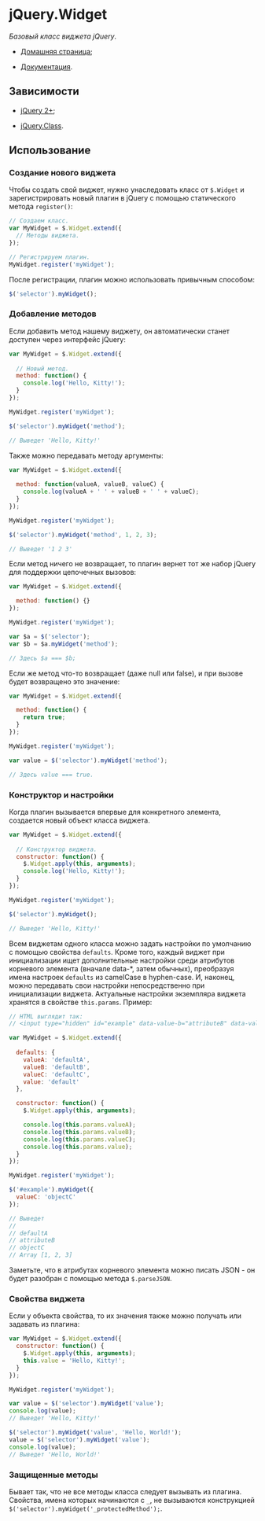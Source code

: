 # jQuery.Widget

*Базовый класс виджета jQuery*.

* [Домашняя страница](https://github.com/gleb-mihalkov/jquery-widget);

* [Документация](https://gleb-mihalkov.github.io/jquery-widget/).

## Зависимости

* [jQuery 2+](http://jquery.com/);

* [jQuery.Class](https://github.com/gleb-mihalkov/jquery-class).

## Использование

### Создание нового виджета

Чтобы создать свой виджет, нужно унаследовать класс от `$.Widget` и зарегистрировать новый плагин в jQuery с помощью статического метода `register()`:

```javascript
// Создаем класс.
var MyWidget = $.Widget.extend({
  // Методы виджета.
});

// Регистрируем плагин.
MyWidget.register('myWidget');
```

После регистрации, плагин можно использовать привычным способом:

```javascript
$('selector').myWidget();
```

### Добавление методов

Если добавить метод нашему виджету, он автоматически станет доступен через интерфейс jQuery:

```javascript
var MyWidget = $.Widget.extend({
  
  // Новый метод.
  method: function() {
    console.log('Hello, Kitty!');
  }
});

MyWidget.register('myWidget');

$('selector').myWidget('method');

// Выведет 'Hello, Kitty!'
```

Также можно передавать методу аргументы:

```javascript
var MyWidget = $.Widget.extend({
  
  method: function(valueA, valueB, valueC) {
    console.log(valueA + ' ' + valueB + ' ' + valueC);
  }
});

MyWidget.register('myWidget');

$('selector').myWidget('method', 1, 2, 3);

// Выведет '1 2 3'
```

Если метод ничего не возвращает, то плагин вернет тот же набор jQuery для поддержки цепочечных вызовов:

```javascript
var MyWidget = $.Widget.extend({

  method: function() {}
});

MyWidget.register('myWidget');

var $a = $('selector');
var $b = $a.myWidget('method');

// Здесь $a === $b;
```

Если же метод что-то возвращает (даже null или false), и при вызове будет возвращено это значение:

```javascript
var MyWidget = $.Widget.extend({

  method: function() {
    return true;
  }
});

MyWidget.register('myWidget');

var value = $('selector').myWidget('method');

// Здесь value === true.
```

### Конструктор и настройки

Когда плагин вызывается впервые для конкретного элемента, создается новый объект класса виджета.

```javascript
var MyWidget = $.Widget.extend({
  
  // Конструктор виджета.
  constructor: function() {
    $.Widget.apply(this, arguments);
    console.log('Hello, Kitty!');
  }
});

MyWidget.register('myWidget');

$('selector').myWidget();

// Выведет 'Hello, Kitty!'
```

Всем виджетам одного класса можно задать настройки по умолчанию с помощью свойства `defaults`. Кроме того, каждый виджет при инициализации ищет дополнительные настройки среди атрибутов корневого элемента (вначале data-*, затем обычных), преобразуя имена настроек `defaults` из camelCase в hyphen-case. И, наконец, можно передавать свои настройки непосредственно при инициализации виджета. Актуальные настройки экземпляра виджета хранятся в свойстве `this.params`. Пример:

```javascript
// HTML выглядит так:
// <input type="hidden" id="example" data-value-b="attributeB" data-value-c="attributeC" value="[1, 2, 3]">

var MyWidget = $.Widget.extend({
  
  defaults: {
    valueA: 'defaultA',
    valueB: 'defaultB',
    valueC: 'defaultC',
    value: 'default'
  },

  constructor: function() {
    $.Widget.apply(this, arguments);

    console.log(this.params.valueA);
    console.log(this.params.valueB);
    console.log(this.params.valueC);
    console.log(this.params.value);
  }
});

MyWidget.register('myWidget');

$('#example').myWidget({
  valueC: 'objectC'
});

// Выведет
// 
// defaultA
// attributeB
// objectC
// Array [1, 2, 3]
```

Заметьте, что в атрибутах корневого элемента можно писать JSON - он будет разобран с помощью метода `$.parseJSON`.

### Свойства виджета

Если у объекта свойства, то их значения также можно получать или задавать из плагина:

```javascript
var MyWidget = $.Widget.extend({
  constructor: function() {
    $.Widget.apply(this, arguments);
    this.value = 'Hello, Kitty!';
  }
});

MyWidget.register('myWidget');

var value = $('selector').myWidget('value');
console.log(value);
// Выведет 'Hello, Kitty!'

$('selector').myWidget('value', 'Hello, World!');
value = $('selector').myWidget('value');
console.log(value);
// Выведет 'Hello, World!'
```

### Защищенные методы

Бывает так, что не все методы класса следует вызывать из плагина. Свойства, имена которых начинаются с `_`, не вызываются конструкцией `$('selector').myWidget('_protectedMethod');`.